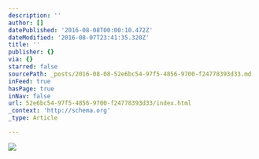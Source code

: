 ```yaml
---
description: ''
author: []
datePublished: '2016-08-08T00:00:10.472Z'
dateModified: '2016-08-07T23:41:35.320Z'
title: ''
publisher: {}
via: {}
starred: false
sourcePath: _posts/2016-08-08-52e6bc54-97f5-4856-9700-f24778393d33.md
inFeed: true
hasPage: true
inNav: false
url: 52e6bc54-97f5-4856-9700-f24778393d33/index.html
_context: 'http://schema.org'
_type: Article

---
```

![](https://the-grid-user-content.s3-us-west-2.amazonaws.com/e4c84eb8-1376-41e1-ab27-231a73ba1538.jpg)